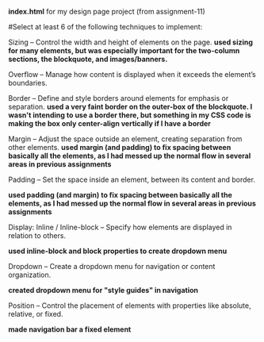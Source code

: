 **index.html** for my design page project (from assignment-11)

#Select at least 6 of the following techniques to implement:



Sizing – Control the width and height of elements on the page.
**used sizing for many elements, but was especially important for the two-column sections, the blockquote, and images/banners.**


Overflow – Manage how content is displayed when it exceeds the element’s boundaries.


Border – Define and style borders around elements for emphasis or separation.
**used a very faint border on the outer-box of the blockquote. I wasn't intending to use a border there, but something in my CSS code is making the box only center-align vertically if I have a border**

Margin – Adjust the space outside an element, creating separation from other elements.
**used margin (and padding) to fix spacing between basically all the elements, as I had messed up the normal flow in several areas in previous assignments**

Padding – Set the space inside an element, between its content and border.

**used padding (and margin) to fix spacing between basically all the elements, as I had messed up the normal flow in several areas in previous assignments**

Display: Inline / Inline-block – Specify how elements are displayed in relation to others.

**used inline-block and block properties to create dropdown menu**

Dropdown – Create a dropdown menu for navigation or content organization.

**created dropdown menu for "style guides" in navigation**

Position – Control the placement of elements with properties like absolute, relative, or fixed.

**made navigation bar a fixed element**